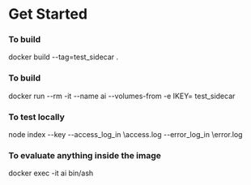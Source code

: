# Get Started

### To build
docker build --tag=test_sidecar .

### To build
docker run --rm -it --name ai --volumes-from <Your NGINX-RTMP> -e IKEY=<Instrumentation Key> test_sidecar

### To test locally
node index --key <Instrumentation Key> --access_log_in <shared folder>\access.log --error_log_in <shared folder>\error.log

### To evaluate anything inside the image
docker exec -it ai bin/ash